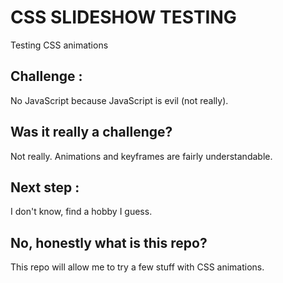 # CSS SLIDESHOW TESTING
Testing CSS animations

## Challenge :
No JavaScript because JavaScript is evil (not really).

## Was it really a challenge?
Not really. Animations and keyframes are fairly understandable.

## Next step :
I don't know, find a hobby I guess.

## No, honestly what is this repo?
This repo will allow me to try a few stuff with CSS animations.
